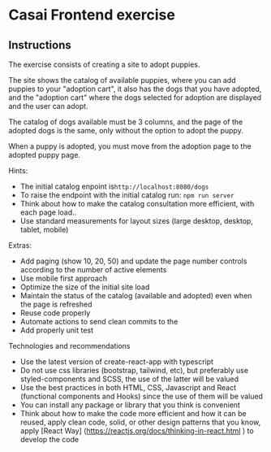 # Casai Frontend exercise

## Instructions
The exercise consists of creating a site to adopt puppies.

The site shows the catalog of available puppies, where you can add puppies to your "adoption cart", it also has the dogs that you have adopted, and the "adoption cart" where the dogs selected for adoption are displayed and the user can adopt.

The catalog of dogs available must be 3 columns, and the page of the adopted dogs is the same, only without the option to adopt the puppy.

When a puppy is adopted, you must move from the adoption page to the adopted puppy page.
 
Hints:
- The initial catalog enpoint is`http://localhost:8080/dogs`
- To raise the endpoint with the initial catalog run:
  `npm run server`  
- Think about how to make the catalog consultation more efficient, with each page load..
- Use standard measurements for layout sizes (large desktop, desktop, tablet, mobile)

Extras:
- Add paging (show 10, 20, 50) and update the page number controls according to the number of active elements
- Use mobile first approach
- Optimize the size of the initial site load
- Maintain the status of the catalog (available and adopted) even when the page is refreshed
- Reuse code properly
- Automate actions to send clean commits to the 
- Add properly unit test


Technologies and recommendations
- Use the latest version of create-react-app with typescript
- Do not use css libraries (bootstrap, tailwind, etc), but preferably use styled-components and SCSS, the use of the latter will be valued
- Use the best practices in both HTML, CSS, Javascript and React (functional components and Hooks) since the use of them will be valued
- You can install any package or library that you think is convenient
- Think about how to make the code more efficient and how it can be reused, apply clean code, solid, or other design patterns that you know, apply [React Way] (https://reactjs.org/docs/thinking-in-react.html ) to develop the code

